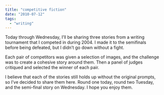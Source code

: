 ```yaml
---
title: "competitive fiction"
date: "2010-07-12"
tags: 
  - "writing"
---
```


Today through Wednesday, I’ll be sharing three stories from a writing tournament that I competed in during 2004. I made it to the semifinals before being defeated, but I didn’t go down without a fight.

Each pair of competitors was given a selection of images, and the challenge was to create a cohesive story around them. Then a panel of judges critiqued and selected the winner of each pair.

I believe that each of the stories still holds up without the original prompts, so I’ve decided to share them here. Round one today, round two Tuesday, and the semi-final story on Wednesday. I hope you enjoy them.
